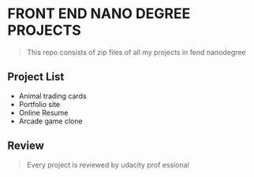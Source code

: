 # FRONT END NANO DEGREE PROJECTS
> This repo consists of zip files of all my projects in fend nanodegree

## Project List
- Animal trading cards
- Portfolio site
- Online Resume
- Arcade game clone

## Review
> Every project is reviewed by udacity prof essional
  
